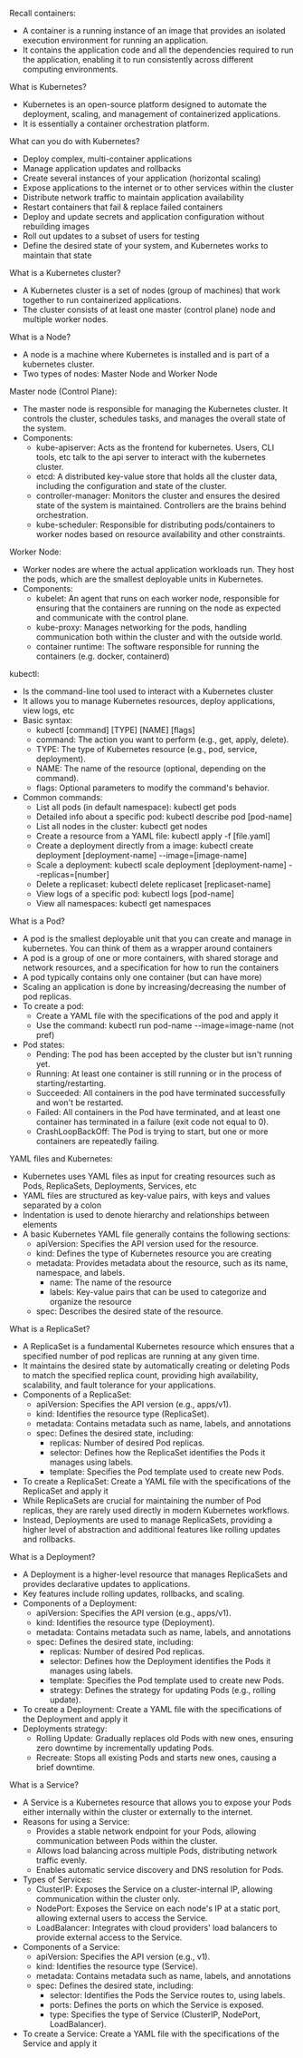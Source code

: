 Recall containers:
- A container is a running instance of an image that provides an isolated execution environment for running an application. 
- It contains the application code and all the dependencies required to run the application, enabling it to run consistently across different computing environments.

What is Kubernetes?
- Kubernetes is an open-source platform designed to automate the deployment, scaling, and management of containerized applications.
- It is essentially a container orchestration platform.

What can you do with Kubernetes?
  - Deploy complex, multi-container applications
  - Manage application updates and rollbacks
  - Create several instances of your application (horizontal scaling)
  - Expose applications to the internet or to other services within the cluster
  - Distribute network traffic to maintain application availability
  - Restart containers that fail & replace failed containers
  - Deploy and update secrets and application configuration without rebuilding images
  - Roll out updates to a subset of users for testing
  - Define the desired state of your system, and Kubernetes works to maintain that state

What is a Kubernetes cluster?
- A Kubernetes cluster is a set of nodes (group of machines) that work together to run containerized applications. 
- The cluster consists of at least one master (control plane) node and multiple worker nodes.

What is a Node?
- A node is a machine where Kubernetes is installed and is part of a kubernetes cluster.
- Two types of nodes: Master Node and Worker Node

Master node (Control Plane):
- The master node is responsible for managing the Kubernetes cluster. It controls the cluster, schedules tasks, and manages the overall state of the system.
- Components:
  - kube-apiserver: Acts as the frontend for kubernetes. Users, CLI tools, etc talk to the api server to interact with the kubernetes cluster.
  - etcd: A distributed key-value store that holds all the cluster data, including the configuration and state of the cluster.
  - controller-manager: Monitors the cluster and ensures the desired state of the system is maintained. Controllers are the brains behind orchestration.
  - kube-scheduler: Responsible for distributing pods/containers to worker nodes based on resource availability and other constraints.

Worker Node:
- Worker nodes are where the actual application workloads run. They host the pods, which are the smallest deployable units in Kubernetes.
- Components:
  - kubelet: An agent that runs on each worker node, responsible for ensuring that the containers are running on the node as expected and communicate with the control plane.
  - kube-proxy: Manages networking for the pods, handling communication both within the cluster and with the outside world.
  - container runtime: The software responsible for running the containers (e.g. docker, containerd)

kubectl:
- Is the command-line tool used to interact with a Kubernetes cluster
- It allows you to manage Kubernetes resources, deploy applications, view logs, etc
- Basic syntax:
  - kubectl [command] [TYPE] [NAME] [flags]
  - command: The action you want to perform (e.g., get, apply, delete).
  - TYPE: The type of Kubernetes resource (e.g., pod, service, deployment).
  - NAME: The name of the resource (optional, depending on the command).
  - flags: Optional parameters to modify the command's behavior.
- Common commands:
  - List all pods (in default namespace): kubectl get pods
  - Detailed info about a specific pod: kubectl describe pod [pod-name]
  - List all nodes in the cluster: kubectl get nodes
  - Create a resource from a YAML file: kubectl apply -f [file.yaml]
  - Create a deployment directly from a image: kubectl create deployment [deployment-name] --image=[image-name]
  - Scale a deployment: kubectl scale deployment [deployment-name] --replicas=[number]
  - Delete a replicaset: kubectl delete replicaset [replicaset-name]
  - View logs of a specific pod: kubectl logs [pod-name]
  - View all namespaces: kubectl get namespaces

What is a Pod?
- A pod is the smallest deployable unit that you can create and manage in kubernetes. You can think of them as a wrapper around containers
- A pod is a group of one or more containers, with shared storage and network resources, and a specification for how to run the containers
- A pod typically contains only one container (but can have more)
- Scaling an application is done by increasing/decreasing the number of pod replicas.
- To create a pod: 
  - Create a YAML file with the specifications of the pod and apply it
  - Use the command: kubectl run pod-name --image=image-name (not pref)
- Pod states:
  - Pending:  The pod has been accepted by the cluster but isn't running yet.
  - Running: At least one container is still running or in the process of starting/restarting.
  - Succeeded: All containers in the pod have terminated successfully and won't be restarted.
  - Failed: All containers in the Pod have terminated, and at least one container has terminated in a failure (exit code not equal to 0).
  - CrashLoopBackOff: The Pod is trying to start, but one or more containers are repeatedly failing.

YAML files and Kubernetes:
- Kubernetes uses YAML files as input for creating resources such as Pods, ReplicaSets, Deployments, Services, etc
- YAML files are structured as key-value pairs, with keys and values separated by a colon
- Indentation is used to denote hierarchy and relationships between elements
- A basic Kubernetes YAML file generally contains the following sections:
  - apiVersion: Specifies the API version used for the resource.
  - kind: Defines the type of Kubernetes resource you are creating
  - metadata: Provides metadata about the resource, such as its name, namespace, and labels.
    - name: The name of the resource
    - labels: Key-value pairs that can be used to categorize and organize the resource
  - spec: Describes the desired state of the resource. 

What is a ReplicaSet?
- A ReplicaSet is a fundamental Kubernetes resource which ensures that a specified number of pod replicas are running at any given time. 
- It maintains the desired state by automatically creating or deleting Pods to match the specified replica count, providing high availability, scalability, and fault tolerance for your applications.
- Components of a ReplicaSet:
  - apiVersion: Specifies the API version (e.g., apps/v1).
  - kind: Identifies the resource type (ReplicaSet).
  - metadata: Contains metadata such as name, labels, and annotations
  - spec: Defines the desired state, including:
    - replicas: Number of desired Pod replicas.
    - selector: Defines how the ReplicaSet identifies the Pods it manages using labels.
    - template: Specifies the Pod template used to create new Pods.
- To create a ReplicaSet: Create a YAML file with the specifications of the ReplicaSet and apply it
- While ReplicaSets are crucial for maintaining the number of Pod replicas, they are rarely used directly in modern Kubernetes workflows.
- Instead, Deployments are used to manage ReplicaSets, providing a higher level of abstraction and additional features like rolling updates and rollbacks.

What is a Deployment?
- A Deployment is a higher-level resource that manages ReplicaSets and provides declarative updates to applications.
- Key features include rolling updates, rollbacks, and scaling.
- Components of a Deployment:
  - apiVersion: Specifies the API version (e.g., apps/v1).
  - kind: Identifies the resource type (Deployment).
  - metadata: Contains metadata such as name, labels, and annotations
  - spec: Defines the desired state, including:
    - replicas: Number of desired Pod replicas.
    - selector: Defines how the Deployment identifies the Pods it manages using labels.
    - template: Specifies the Pod template used to create new Pods.
    - strategy: Defines the strategy for updating Pods (e.g., rolling update).
- To create a Deployment: Create a YAML file with the specifications of the Deployment and apply it
- Deployments strategy:
  - Rolling Update: Gradually replaces old Pods with new ones, ensuring zero downtime by incrementally updating Pods.
  - Recreate: Stops all existing Pods and starts new ones, causing a brief downtime.

What is a Service?
- A Service is a Kubernetes resource that allows you to expose your Pods either internally within the cluster or externally to the internet.
- Reasons for using a Service:
  - Provides a stable network endpoint for your Pods, allowing communication between Pods within the cluster.
  - Allows load balancing across multiple Pods, distributing network traffic evenly.
  - Enables automatic service discovery and DNS resolution for Pods.
- Types of Services:
  - ClusterIP: Exposes the Service on a cluster-internal IP, allowing communication within the cluster only.
  - NodePort: Exposes the Service on each node's IP at a static port, allowing external users to access the Service.
  - LoadBalancer: Integrates with cloud providers' load balancers to provide external access to the Service.
- Components of a Service:
  - apiVersion: Specifies the API version (e.g., v1).
  - kind: Identifies the resource type (Service).
  - metadata: Contains metadata such as name, labels, and annotations
  - spec: Defines the desired state, including:
    - selector:  Identifies the Pods the Service routes to, using labels.
    - ports: Defines the ports on which the Service is exposed.
    - type: Specifies the type of Service (ClusterIP, NodePort, LoadBalancer).
- To create a Service: Create a YAML file with the specifications of the Service and apply it

